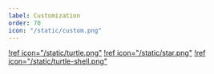 ```yaml
---
label: Customization
order: 70
icon: "/static/custom.png"
---
```


[!ref icon="/static/turtle.png"](family.md)
[!ref icon="/static/star.png"](rating.md)
[!ref icon="/static/turtle-shell.png"](appearance.md)

